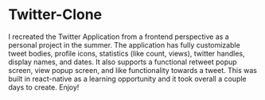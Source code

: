 # Twitter-Clone
I recreated the Twitter Application from a frontend perspective as a personal project in the summer. The application has fully customizable tweet bodies, profile icons, statistics (like count, views), twitter handles, display names, and dates. It also supports a functional retweet popup screen, view popup screen, and like functionality towards a tweet. This was built in react-native as a learning opportunity and it took overall a couple days to create. Enjoy!
